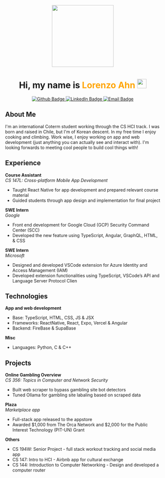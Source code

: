 <div align="center">
  <img src="https://gist.github.com/user-attachments/assets/a53151ad-d890-4ba7-86ba-5da98f1c9c5f" width="200" height="auto" aspect-ratio="1">
</div>
<h1 align="center">
 Hi, my name is <span style="color: orange;">Lorenzo Ahn</span> <img src="https://media.giphy.com/media/hvRJCLFzcasrR4ia7z/giphy.gif" width="30">
</h1>
<div align="center">
  <a href="https://github.com/lorenzoahn">
    <img src="https://img.shields.io/badge/GitHub-%23121011.svg?logo=github&logoColor=white" alt="Github Badge"/>
  </a>
  <a href="https://www.linkedin.com/in/siwoo-ahn/">
    <img src="https://custom-icon-badges.demolab.com/badge/LinkedIn-0A66C2?logo=linkedin-white&logoColor=fff" alt="LinkedIn Badge"/>
  </a>
  <a href="mailto:siwooahn@stanford.edu">
    <img src="https://img.shields.io/badge/Gmail-D14836?logo=gmail&logoColor=white" alt="Email Badge"/>
  </a>
</div>

## About Me 

I'm an international Coterm student working through the CS HCI track. I was born and raised in Chile, but I'm of Korean descent. In my free time I enjoy cooking and climbing. Work wise, I enjoy working on app and web development (just anything you can actually see and interact with). I'm looking forwards to meeting cool people to build cool things with!

## Experience
**Course Assistant**
<br>*CS 147L: Cross-platform Mobile App Development*<br>
<ul>
  <li>Taught React Native for app development and prepared relevant course material
  <li>Guided students through app design and implementation for final project
</ul>

**SWE Intern**
<br>*Google*<br>
<ul>
  <li>Front end development for Google Cloud (GCP) Security Command Center (SCC) 
  <li> Developed the new feature using TypeScript, Angular, GraphQL, HTML, & CSS
</ul>

**SWE Intern**
<br>*Microsoft*<br>
<ul>
  <li>Designed and developed VSCode extension for Azure Identity and Access Management (IAM) 
  <li> Developed extension functionalities using TypeScript, VSCode’s API and Language Server Protocol Clien
</ul>

## Technologies
**App and web development**
* Base: TypeScript, HTML, CSS, JS & JSX
* Frameworks: ReactNative, React, Expo, Vercel & Angular
* Backend: FireBase & SupaBase

**Misc**
* Languages: Python, C & C++

## Projects
**Online Gambling Overview** 
<br>*CS 356: Topics in Computer and Network Security*<br>
<ul>
  <li>Built web scraper to bypass gambling site bot detectors
  <li>Tuned Ollama for gambling site labaling based on scraped data
</ul>

**Plaza** 
<br>*Marketplace app*<br>
<ul>
  <li>Full-stack app released to the appstore
  <li>Awarded $1,000 from The Orca Network and $2,000 for the Public Interest Technology (PIT-UN) Grant
</ul>

**Others** 
<ul>
  <li>CS 194W: Senior Project - full stack workout tracking and social media app
  <li>CS 147: Intro to HCI - Airbnb app for cultural exchange
  <li>CS 144: Introduction to Computer Networking - Design and developed a computer router
</ul>